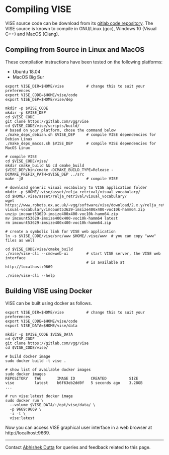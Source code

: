 # Compiling VISE

VISE source code can be download from its [gitlab code repository](https://gitlab.com/vgg/vise).
The VISE source is known to compile in GNU/Linux (gcc), Windows 10 (Visual C++) and MacOS (Clang).

## Compiling from Source in Linux and MacOS
These compilation instructions have been tested on the following platforms:
 * Ubuntu 18.04
 * MacOS Big Sur

```
export VISE_DIR=$HOME/vise          # change this to suit your preferences
export VISE_CODE=$HOME/vise/code
export VISE_DEP=$HOME/vise/dep

mkdir -p $VISE_CODE
mkdir -p $VISE_DEP
cd $VISE_CODE
git clone https://gitlab.com/vgg/vise
cd $VISE_CODE/vise/scripts/build/
# based on your platform, chose the command below
./make_deps_debian.sh $VISE_DEP     # compile VISE dependencies for Debian Linux
./make_deps_macos.sh $VISE_DEP      # compile VISE dependencies for MacOS Linux

# compile VISE
cd $VISE_CODE/vise/
mkdir cmake_build && cd cmake_build
$VISE_DEP/bin/cmake -DCMAKE_BUILD_TYPE=Release -DCMAKE_PREFIX_PATH=$VISE_DEP ../src
make -j8                            # compile VISE

# download generic visual vocabulary to VISE application folder
mkdir -p $HOME/.vise/asset/relja_retrival/visual_vocabulary/
cd $HOME/.vise/asset/relja_retrival/visual_vocabulary/
wget https://www.robots.ox.ac.uk/~vgg/software/vise/download/2.x.y/relja_retrival/generic-visual-vocabulary/imcount53629-imsize400x400-voc10k-hamm64.zip
unzip imcount53629-imsize400x400-voc10k-hamm64.zip
mv imcount53629-imsize400x400-voc10k-hamm64 latest
rm imcount53629-imsize400x400-voc10k-hamm64.zip

# create a symbolic link for VISE web application
ln -s $VISE_CODE/vise/src/www $HOME/.vise/www  # you can copy "www" files as well

cd $VISE_CODE/vise/cmake_build
./vise/vise-cli --cmd=web-ui        # start VISE server, the VISE web interface
                                    # is available at http://localhost:9669

./vise/vise-cli --help
```


## Building VISE using Docker
VISE can be built using docker as follows.

```
export VISE_DIR=$HOME/vise          # change this to suit your preferences
export VISE_CODE=$HOME/vise/code
export VISE_DATA=$HOME/vise/data

mkdir -p $VISE_CODE $VISE_DATA
cd $VISE_CODE
git clone https://gitlab.com/vgg/vise
cd $VISE_CODE/vise/

# build docker image
sudo docker build -t vise .

# show list of available docker images
sudo docker images
REPOSITORY   TAG       IMAGE ID       CREATED          SIZE
vise         latest    b6f63eb2dd0f   5 seconds ago    3.28GB
...

# run vise:latest docker image
sudo docker run \
  --volume $VISE_DATA/:/opt/vise/data/ \
  -p 9669:9669 \
  -i -t \
  vise:latest
```
Now you can access VISE graphical user interface in a web browser at http://localhost:9669.

***

Contact [Abhishek Dutta](mailto:adutta@robots.ox.ac.uk) for queries and feedback related to this page.
